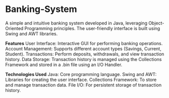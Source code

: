 # Banking-System
A simple and intuitive banking system developed in Java, leveraging Object-Oriented Programming principles. The user-friendly interface is built using Swing and AWT libraries.

**Features**
User Interface: Interactive GUI for performing banking operations.
Account Management: Supports different account types (Savings, Current, Student).
Transactions: Perform deposits, withdrawals, and view transaction history.
Data Storage: Transaction history is managed using the Collections Framework and stored in a .bin file using an I/O Handler.

**Technologies Used**
Java: Core programming language.
Swing and AWT: Libraries for creating the user interface.
Collections Framework: To store and manage transaction data.
File I/O: For persistent storage of transaction history.
